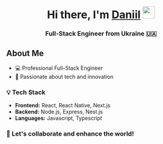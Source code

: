 <h1 align="center">Hi there, I'm <a href="https://github.com/YarmolenkoD" target="_blank">Daniil</a> 
<img src="https://github.com/blackcater/blackcater/raw/main/images/Hi.gif" height="32"/></h1>
<h3 align="center">Full-Stack Engineer from Ukraine 🇺🇦</h3>

## About Me

- 💻 Professional Full-Stack Engineer
- 🧠 Passionate about tech and innovation

### 💡 Tech Stack
- **Frontend:** React, React Native, Next.js  
- **Backend:** Node.js, Express, Nest.js
- **Languages:** Javascript, Typescript

### 🤝 Let's collaborate and enhance the world!
